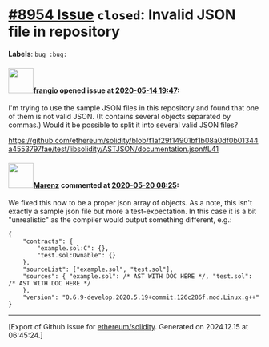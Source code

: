 # [\#8954 Issue](https://github.com/ethereum/solidity/issues/8954) `closed`: Invalid JSON file in repository
**Labels**: `bug :bug:`


#### <img src="https://avatars.githubusercontent.com/u/481465?v=4" width="50">[frangio](https://github.com/frangio) opened issue at [2020-05-14 19:47](https://github.com/ethereum/solidity/issues/8954):

I'm trying to use the sample JSON files in this repository and found that one of them is not valid JSON. (It contains several objects separated by commas.) Would it be possible to split it into several valid JSON files?

https://github.com/ethereum/solidity/blob/f1af29f14901bf1b08a0df0b01344a4553797fae/test/libsolidity/ASTJSON/documentation.json#L41

#### <img src="https://avatars.githubusercontent.com/u/424752?u=2d50de05ec528b9b84f8b905a56e90669b0f8927&v=4" width="50">[Marenz](https://github.com/Marenz) commented at [2020-05-20 08:25](https://github.com/ethereum/solidity/issues/8954#issuecomment-631321767):

We fixed this now to be a proper json array of objects.
As a note, this isn't exactly a sample json file but more a test-expectation. In this case it is a bit "unrealistic" as the compiler would output something different, e.g.:

```
{
	"contracts": {
		"example.sol:C": {},
		"test.sol:Ownable": {}
	},
	"sourceList": ["example.sol", "test.sol"],
	"sources": { "example.sol": /* AST WITH DOC HERE */, "test.sol": /* AST WITH DOC HERE */ 
	},
	"version": "0.6.9-develop.2020.5.19+commit.126c286f.mod.Linux.g++"
}
```


-------------------------------------------------------------------------------



[Export of Github issue for [ethereum/solidity](https://github.com/ethereum/solidity). Generated on 2024.12.15 at 06:45:24.]
